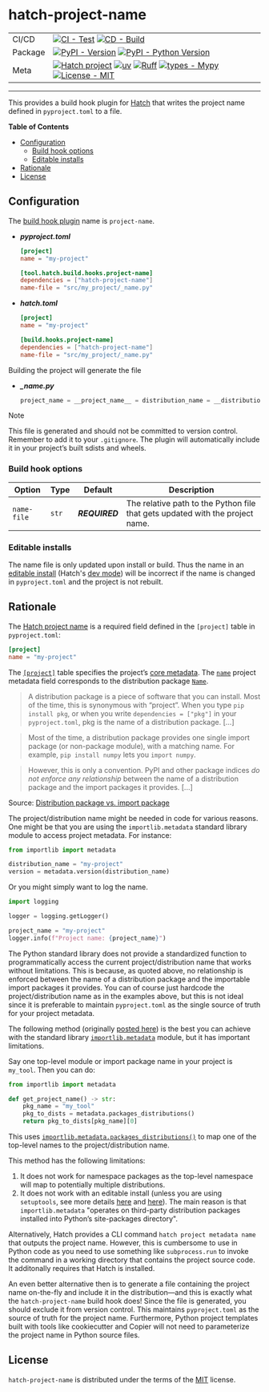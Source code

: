 # hatch-project-name

| | |
| --- | --- |
| CI/CD | [![CI - Test](https://github.com/valentinoli/hatch-project-name/actions/workflows/test.yml/badge.svg)](https://github.com/valentinoli/hatch-project-name/actions/workflows/test.yml) [![CD - Build](https://github.com/valentinoli/hatch-project-name/actions/workflows/build.yml/badge.svg)](https://github.com/valentinoli/hatch-project-name/actions/workflows/build.yml) |
| Package | [![PyPI - Version](https://img.shields.io/pypi/v/hatch-project-name.svg?logo=pypi&label=PyPI&logoColor=gold)](https://pypi.org/project/hatch-project-name/) [![PyPI - Python Version](https://img.shields.io/pypi/pyversions/hatch-project-name.svg?logo=python&label=Python&logoColor=gold)](https://pypi.org/project/hatch-project-name/) |
| Meta | [![Hatch project](https://img.shields.io/badge/%F0%9F%A5%9A-Hatch-4051b5.svg)](https://github.com/pypa/hatch) [![uv](https://img.shields.io/endpoint?url=https://raw.githubusercontent.com/astral-sh/uv/main/assets/badge/v0.json)](https://docs.astral.sh/uv/) [![Ruff](https://img.shields.io/endpoint?url=https://raw.githubusercontent.com/astral-sh/ruff/main/assets/badge/v2.json)](https://docs.astral.sh/ruff/) [![types - Mypy](https://img.shields.io/badge/types-Mypy-blue.svg)](https://mypy.readthedocs.io/en/stable/) [![License - MIT](https://img.shields.io/badge/license-MIT-9400d3.svg)](https://spdx.org/licenses/) |

-----

This provides a build hook plugin for [Hatch](https://github.com/pypa/hatch) that writes the project name defined in `pyproject.toml` to a file.

**Table of Contents**

- [Configuration](#configuration)
  - [Build hook options](#build-hook-options)
  - [Editable installs](#editable-installs)
- [Rationale](#rationale)
- [License](#license)

## Configuration

The [build hook plugin](https://hatch.pypa.io/latest/plugins/build-hook/reference/) name is `project-name`.

- ***pyproject.toml***

    ```toml
    [project]
    name = "my-project"

    [tool.hatch.build.hooks.project-name]
    dependencies = ["hatch-project-name"]
    name-file = "src/my_project/_name.py"
    ```

- ***hatch.toml***

    ```toml
    [project]
    name = "my-project"

    [build.hooks.project-name]
    dependencies = ["hatch-project-name"]
    name-file = "src/my_project/_name.py"
    ```

Building the project will generate the file

- ***_name.py***

    ```python
    project_name = __project_name__ = distribution_name = __distribution_name__ = "my-project"
    ```

> [!NOTE]
> This file is generated and should not be committed to version control. Remember to add it to your `.gitignore`. The plugin will automatically include it in your project’s built sdists and wheels.

### Build hook options

| Option | Type | Default | Description |
| --- | --- | --- | --- |
| `name-file` | `str` | ***REQUIRED*** | The relative path to the Python file that gets updated with the project name. |

### Editable installs

The name file is only updated upon install or build. Thus the name in an [editable install](https://pip.pypa.io/en/stable/topics/local-project-installs/#editable-installs) (Hatch's [dev mode](https://hatch.pypa.io/latest/config/build/#dev-mode)) will be incorrect if the name is changed in `pyproject.toml` and the project is not rebuilt.

## Rationale

The [Hatch project name](https://hatch.pypa.io/latest/config/metadata/#name) is a required field defined in the `[project]` table in `pyproject.toml`:

```toml
[project]
name = "my-project"
```

The [`[project]`](https://packaging.python.org/en/latest/specifications/pyproject-toml/#declaring-project-metadata-the-project-table) table specifies the project’s [core metadata](https://packaging.python.org/en/latest/specifications/core-metadata/#core-metadata). The [`name`](https://packaging.python.org/en/latest/specifications/pyproject-toml/#name) project metadata field corresponds to the distribution package [`Name`](https://packaging.python.org/en/latest/specifications/core-metadata/#core-metadata-name).

> A distribution package is a piece of software that you can install. Most of the time, this is synonymous with “project”. When you type `pip install pkg`, or when you write `dependencies = ["pkg"]` in your `pyproject.toml`, pkg is the name of a distribution package. [...]

> Most of the time, a distribution package provides one single import package (or non-package module), with a matching name. For example, `pip install numpy` lets you `import numpy`.

> However, this is only a convention. PyPI and other package indices *do not enforce any relationship* between the name of a distribution package and the import packages it provides. [...]

Source: [Distribution package vs. import package](https://packaging.python.org/en/latest/discussions/distribution-package-vs-import-package/)

The project/distribution name might be needed in code for various reasons. One might be that you are using the `importlib.metadata` standard library module to access project metadata. For instance:

```py
from importlib import metadata

distribution_name = "my-project"
version = metadata.version(distribution_name)
```

Or you might simply want to log the name.

```py
import logging

logger = logging.getLogger()

project_name = "my-project"
logger.info(f"Project name: {project_name}")
```

The Python standard library does not provide a standardized function to programmatically access the current project/distribution name that works without limitations. This is because, as quoted above, no relationship is enforced between the name of a distribution package and the importable import packages it provides. You can of course just hardcode the project/distribution name as in the examples above, but this is not ideal since it is preferable to maintain `pyproject.toml` as the single source of truth for your project metadata.

The following method (originally [posted here](https://github.com/pypa/hatch/issues/2019)) is the best you can achieve with the standard library [`importlib.metadata`](https://docs.python.org/3/library/importlib.metadata.html) module, but it has important limitations.

Say one top-level module or import package name in your project is `my_tool`. Then you can do:

```py
from importlib import metadata

def get_project_name() -> str:
    pkg_name = "my_tool"
    pkg_to_dists = metadata.packages_distributions()
    return pkg_to_dists[pkg_name][0]
```

This uses [`importlib.metadata.packages_distributions()`](https://docs.python.org/3/library/importlib.metadata.html#importlib.metadata.packages_distributions) to map one of the top-level names to the project/distribution name.

This method has the following limitations:

1. It does not work for namespace packages as the top-level namespace will map to potentially multiple distributions.
2. It does not work with an editable install (unless you are using `setuptools`, see more details [here](https://github.com/pypa/packaging-problems/issues/609) and [here](https://github.com/python/importlib_metadata/issues/402)). The main reason is that `importlib.metadata` "operates on third-party distribution packages installed into Python’s site-packages directory".

Alternatively, Hatch provides a CLI command `hatch project metadata name` that outputs the project name. However, this is cumbersome to use in Python code as you need to use something like `subprocess.run` to invoke the command in a working directory that contains the project source code. It additonally requires that Hatch is installed.

An even better alternative then is to generate a file containing the project name on-the-fly and include it in the distribution—and this is exactly what the `hatch-project-name` build hook does! Since the file is generated, you should exclude it from version control. This maintains `pyproject.toml` as the source of truth for the project name. Furthermore, Python project templates built with tools like cookiecutter and Copier will not need to parameterize the project name in Python source files.

## License

`hatch-project-name` is distributed under the terms of the [MIT](https://spdx.org/licenses/MIT.html) license.
